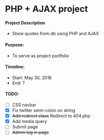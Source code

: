 # PHP + AJAX project

#### Project Description
- Show quotes from db using PHP and AJAX

#### Purpose:
- To serve as project portfolio

#### Timeline:
- Start: May 30, 2018
- End: ?

#### TODO:
- [ ] CSS navbar
- [x] Fix twitter semi-colon on string
- [x] ~~Add redirect class~~ Redirect to 404.php
- [x] Add media query
- [ ] Submit page
- [ ] ~~Admin log in page~~
